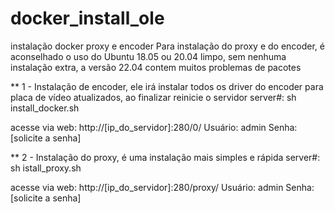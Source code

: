 # docker_install_ole
instalação docker proxy e encoder
Para instalação do proxy e do encoder, é aconselhado o uso do Ubuntu 18.05 ou 20.04 limpo, sem nenhuma instalação extra, a versão 22.04 contem muitos problemas de pacotes

** 1 - Instalação de encoder, ele irá instalar todos os driver do encoder para placa de vídeo atualizados, ao finalizar reinicie o servidor
server#: sh install_docker.sh

acesse via web:
http://[ip_do_servidor]:280/0/
Usuário: admin
Senha: [solicite a senha]

** 2 - Instalação do proxy, é uma instalação mais simples e rápida
server#: sh istall_proxy.sh

acesse via web:
http://[ip_do_servidor]:280/proxy/
Usuário: admin
Senha: [solicite a senha]
